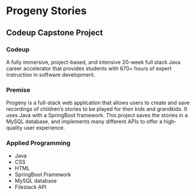 # Progeny Stories
## Codeup Capstone Project

### Codeup

A fully immersive, project-based, and intensive 20-week full stack Java career accelerator that provides students with 670+ hours of expert instruction in software development.

### Premise

Progeny is a full-stack web application that allows users to create and save recordings of children’s stories to be played for their kids and grandkids. It uses Java with a SpringBoot framework. This project saves the stories in a MySQL database, and implements many different APIs to offer a high-quality user experience.

### Applied Programming

   * Java
   * CSS
   * HTML
   * SpringBoot Framework
   * MySQL database
   * Filestack API
